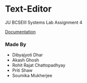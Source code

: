 # Text-Editor

JU BCSEIII Systems Lab Assignment 4

[Documentation](https://pritishaw.github.io/Text-Editor/)

### Made By
* Dibyajyoti Dhar
* Akash Ghosh
* Rohit Rajat Chattopadhyay
* Priti Shaw
* Soumika Mukherjee

